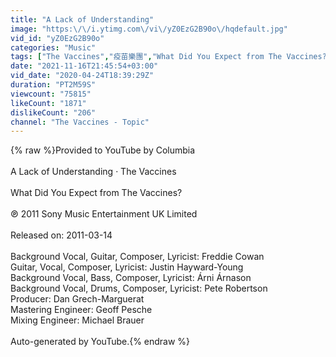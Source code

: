 ```yaml
---
title: "A Lack of Understanding"
image: "https:\/\/i.ytimg.com\/vi\/yZ0EzG2B90o\/hqdefault.jpg"
vid_id: "yZ0EzG2B90o"
categories: "Music"
tags: ["The Vaccines","疫苗樂團","What Did You Expect from The Vaccines?"]
date: "2021-11-16T21:45:54+03:00"
vid_date: "2020-04-24T18:39:29Z"
duration: "PT2M59S"
viewcount: "75815"
likeCount: "1871"
dislikeCount: "206"
channel: "The Vaccines - Topic"
---
```

{% raw %}Provided to YouTube by Columbia<br /><br />A Lack of Understanding · The Vaccines<br /><br />What Did You Expect from The Vaccines?<br /><br />℗ 2011 Sony Music Entertainment UK Limited<br /><br />Released on: 2011-03-14<br /><br />Background  Vocal, Guitar, Composer, Lyricist: Freddie Cowan<br />Guitar, Vocal, Composer, Lyricist: Justin Hayward-Young<br />Background  Vocal, Bass, Composer, Lyricist: Árni Árnason<br />Background  Vocal, Drums, Composer, Lyricist: Pete Robertson<br />Producer: Dan Grech-Marguerat<br />Mastering  Engineer: Geoff Pesche<br />Mixing  Engineer: Michael Brauer<br /><br />Auto-generated by YouTube.{% endraw %}
